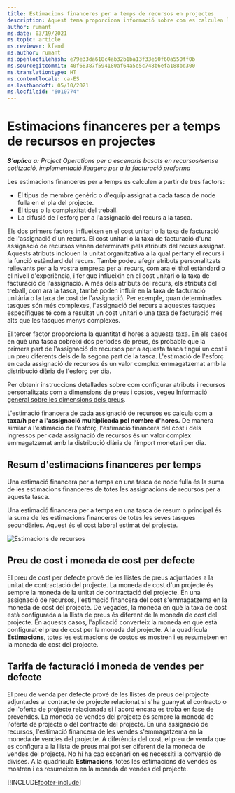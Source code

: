 ```yaml
---
title: Estimacions financeres per a temps de recursos en projectes
description: Aquest tema proporciona informació sobre com es calculen les estimacions financeres per a temps.
author: rumant
ms.date: 03/19/2021
ms.topic: article
ms.reviewer: kfend
ms.author: rumant
ms.openlocfilehash: e79e33da618c4ab32b1ba13f33e50f60a550ff0b
ms.sourcegitcommit: 40f68387f594180af64a5e5c748b6efa188bd300
ms.translationtype: HT
ms.contentlocale: ca-ES
ms.lasthandoff: 05/10/2021
ms.locfileid: "6010774"
---
```

# <a name="financial-estimates-for-resource-time-on-projects"></a>Estimacions financeres per a temps de recursos en projectes

_**S'aplica a:** Project Operations per a escenaris basats en recursos/sense cotització, implementació lleugera per a la facturació proforma_

Les estimacions financeres per a temps es calculen a partir de tres factors: 

- El tipus de membre genèric o d'equip assignat a cada tasca de node fulla en el pla del projecte. 
- El tipus o la complexitat del treball.
- La difusió de l'esforç per a l'assignació del recurs a la tasca. 

Els dos primers factors influeixen en el cost unitari o la taxa de facturació de l'assignació d'un recurs. El cost unitari o la taxa de facturació d'una assignació de recursos venen determinats pels atributs del recurs assignat. Aquests atributs inclouen la unitat organitzativa a la qual pertany el recurs i la funció estàndard del recurs. També podeu afegir atributs personalitzats rellevants per a la vostra empresa per al recurs, com ara el títol estàndard o el nivell d'experiència, i fer que influeixin en el cost unitari o la taxa de facturació de l'assignació.
A més dels atributs del recurs, els atributs del treball, com ara la tasca, també poden influir en la taxa de facturació unitària o la taxa de cost de l'assignació. Per exemple, quan determinades tasques són més complexes, l'assignació del recurs a aquestes tasques específiques té com a resultat un cost unitari o una taxa de facturació més alts que les tasques menys complexes.   

El tercer factor proporciona la quantitat d'hores a aquesta taxa. En els casos en què una tasca cobreixi dos períodes de preus, és probable que la primera part de l'assignació de recursos per a aquesta tasca tingui un cost i un preu diferents dels de la segona part de la tasca. L'estimació de l'esforç en cada assignació de recursos és un valor complex emmagatzemat amb la distribució diària de l'esforç per dia.

Per obtenir instruccions detallades sobre com configurar atributs i recursos personalitzats com a dimensions de preus i costos, vegeu [Informació general sobre les dimensions dels preus](../pricing-costing/pricing-dimensions-overview.md).

L'estimació financera de cada assignació de recursos es calcula com a **taxa/h per a l'assignació multiplicada pel nombre d'hores.**  De manera similar a l'estimació de l'esforç, l'estimació financera del cost i dels ingressos per cada assignació de recursos és un valor complex emmagatzemat amb la distribució diària de l'import monetari per dia. 

## <a name="summarizing-financial-estimates-for-time"></a>Resum d'estimacions financeres per temps
Una estimació financera per a temps en una tasca de node fulla és la suma de les estimacions financeres de totes les assignacions de recursos per a aquesta tasca.

Una estimació financera per a temps en una tasca de resum o principal és la suma de les estimacions financeres de totes les seves tasques secundàries. Aquest és el cost laboral estimat del projecte. 

![Estimacions de recursos](./media/navigation12.png)

## <a name="default-cost-price-and-cost-currency"></a>Preu de cost i moneda de cost per defecte

El preu de cost per defecte prové de les llistes de preus adjuntades a la unitat de contractació del projecte. La moneda de cost d'un projecte és sempre la moneda de la unitat de contractació del projecte. En una assignació de recursos, l'estimació financera del cost s'emmagatzema en la moneda de cost del projecte. De vegades, la moneda en què la taxa de cost està configurada a la llista de preus és diferent de la moneda de cost del projecte. En aquests casos, l'aplicació converteix la moneda en què està configurat el preu de cost per la moneda del projecte. A la quadrícula **Estimacions**, totes les estimacions de costos es mostren i es resumeixen en la moneda de cost del projecte. 

## <a name="default-bill-rate-and-sales-currency"></a>Tarifa de facturació i moneda de vendes per defecte

El preu de venda per defecte prové de les llistes de preus del projecte adjuntades al contracte de projecte relacionat si s'ha guanyat el contracto o de l'oferta de projecte relacionada si l'acord encara es troba en fase de prevendes. La moneda de vendes del projecte és sempre la moneda de l'oferta de projecte o del contracte del projecte. En una assignació de recursos, l'estimació financera de les vendes s'emmagatzema en la moneda de vendes del projecte. A diferència del cost, el preu de venda que es configura a la llista de preus mai pot ser diferent de la moneda de vendes del projecte. No hi ha cap escenari on es necessiti la conversió de divises. A la quadrícula **Estimacions**, totes les estimacions de vendes es mostren i es resumeixen en la moneda de vendes del projecte. 

[!INCLUDE[footer-include](../includes/footer-banner.md)]
